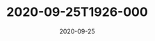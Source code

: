 ---
date: 2020-09-25
title: 2020-09-25T1926-000
hero: 2020/2020-09-25T1926-000.jpeg

# briefly describe the image…
alt: ''

# insert the closed caption text after the three-dash break…
# (include line-breaks, punctuation, and capitalization)
---